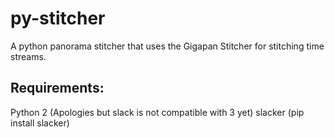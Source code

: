 # py-stitcher
A python panorama stitcher that uses the Gigapan Stitcher for stitching time streams.
## Requirements:
Python 2 (Apologies but slack is not compatible with 3 yet)
slacker (pip install slacker)